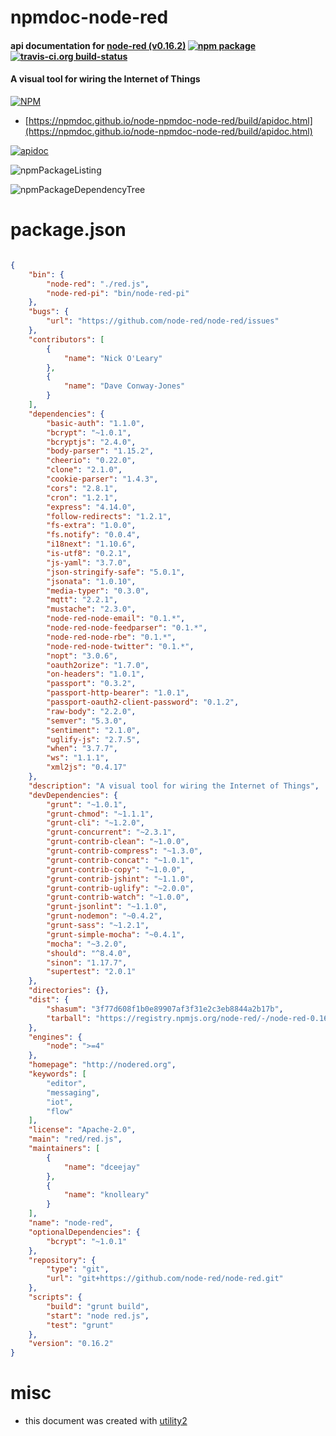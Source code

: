 # npmdoc-node-red

#### api documentation for  [node-red (v0.16.2)](http://nodered.org)  [![npm package](https://img.shields.io/npm/v/npmdoc-node-red.svg?style=flat-square)](https://www.npmjs.org/package/npmdoc-node-red) [![travis-ci.org build-status](https://api.travis-ci.org/npmdoc/node-npmdoc-node-red.svg)](https://travis-ci.org/npmdoc/node-npmdoc-node-red)

#### A visual tool for wiring the Internet of Things

[![NPM](https://nodei.co/npm/node-red.png?downloads=true&downloadRank=true&stars=true)](https://www.npmjs.com/package/node-red)

- [https://npmdoc.github.io/node-npmdoc-node-red/build/apidoc.html](https://npmdoc.github.io/node-npmdoc-node-red/build/apidoc.html)

[![apidoc](https://npmdoc.github.io/node-npmdoc-node-red/build/screenCapture.buildCi.browser.%252Ftmp%252Fbuild%252Fapidoc.html.png)](https://npmdoc.github.io/node-npmdoc-node-red/build/apidoc.html)

![npmPackageListing](https://npmdoc.github.io/node-npmdoc-node-red/build/screenCapture.npmPackageListing.svg)

![npmPackageDependencyTree](https://npmdoc.github.io/node-npmdoc-node-red/build/screenCapture.npmPackageDependencyTree.svg)



# package.json

```json

{
    "bin": {
        "node-red": "./red.js",
        "node-red-pi": "bin/node-red-pi"
    },
    "bugs": {
        "url": "https://github.com/node-red/node-red/issues"
    },
    "contributors": [
        {
            "name": "Nick O'Leary"
        },
        {
            "name": "Dave Conway-Jones"
        }
    ],
    "dependencies": {
        "basic-auth": "1.1.0",
        "bcrypt": "~1.0.1",
        "bcryptjs": "2.4.0",
        "body-parser": "1.15.2",
        "cheerio": "0.22.0",
        "clone": "2.1.0",
        "cookie-parser": "1.4.3",
        "cors": "2.8.1",
        "cron": "1.2.1",
        "express": "4.14.0",
        "follow-redirects": "1.2.1",
        "fs-extra": "1.0.0",
        "fs.notify": "0.0.4",
        "i18next": "1.10.6",
        "is-utf8": "0.2.1",
        "js-yaml": "3.7.0",
        "json-stringify-safe": "5.0.1",
        "jsonata": "1.0.10",
        "media-typer": "0.3.0",
        "mqtt": "2.2.1",
        "mustache": "2.3.0",
        "node-red-node-email": "0.1.*",
        "node-red-node-feedparser": "0.1.*",
        "node-red-node-rbe": "0.1.*",
        "node-red-node-twitter": "0.1.*",
        "nopt": "3.0.6",
        "oauth2orize": "1.7.0",
        "on-headers": "1.0.1",
        "passport": "0.3.2",
        "passport-http-bearer": "1.0.1",
        "passport-oauth2-client-password": "0.1.2",
        "raw-body": "2.2.0",
        "semver": "5.3.0",
        "sentiment": "2.1.0",
        "uglify-js": "2.7.5",
        "when": "3.7.7",
        "ws": "1.1.1",
        "xml2js": "0.4.17"
    },
    "description": "A visual tool for wiring the Internet of Things",
    "devDependencies": {
        "grunt": "~1.0.1",
        "grunt-chmod": "~1.1.1",
        "grunt-cli": "~1.2.0",
        "grunt-concurrent": "~2.3.1",
        "grunt-contrib-clean": "~1.0.0",
        "grunt-contrib-compress": "~1.3.0",
        "grunt-contrib-concat": "~1.0.1",
        "grunt-contrib-copy": "~1.0.0",
        "grunt-contrib-jshint": "~1.1.0",
        "grunt-contrib-uglify": "~2.0.0",
        "grunt-contrib-watch": "~1.0.0",
        "grunt-jsonlint": "~1.1.0",
        "grunt-nodemon": "~0.4.2",
        "grunt-sass": "~1.2.1",
        "grunt-simple-mocha": "~0.4.1",
        "mocha": "~3.2.0",
        "should": "^8.4.0",
        "sinon": "1.17.7",
        "supertest": "2.0.1"
    },
    "directories": {},
    "dist": {
        "shasum": "3f77d608f1b0e89907af3f31e2c3eb8844a2b17b",
        "tarball": "https://registry.npmjs.org/node-red/-/node-red-0.16.2.tgz"
    },
    "engines": {
        "node": ">=4"
    },
    "homepage": "http://nodered.org",
    "keywords": [
        "editor",
        "messaging",
        "iot",
        "flow"
    ],
    "license": "Apache-2.0",
    "main": "red/red.js",
    "maintainers": [
        {
            "name": "dceejay"
        },
        {
            "name": "knolleary"
        }
    ],
    "name": "node-red",
    "optionalDependencies": {
        "bcrypt": "~1.0.1"
    },
    "repository": {
        "type": "git",
        "url": "git+https://github.com/node-red/node-red.git"
    },
    "scripts": {
        "build": "grunt build",
        "start": "node red.js",
        "test": "grunt"
    },
    "version": "0.16.2"
}
```



# misc
- this document was created with [utility2](https://github.com/kaizhu256/node-utility2)
